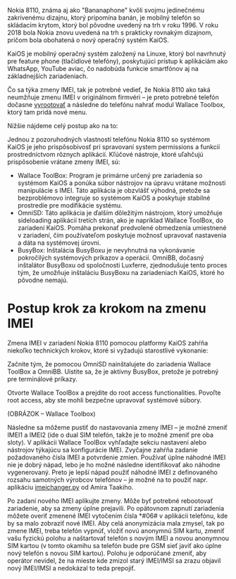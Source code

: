 Nokia 8110, známa aj ako "Bananaphone" kvôli svojmu jedinečnému zakrivenému dizajnu, ktorý pripomína banán, je mobilný telefón so skládacím krytom, ktorý bol pôvodne uvedený na trh v roku 1996. V roku 2018 bola Nokia znovu uvedená na trh s prakticky rovnakým dizajnom, pričom bola obohatená o nový operačný systém KaiOS.

KaiOS je mobilný operačný systém založený na Linuxe, ktorý bol navrhnutý pre feature phone (tlačidlové telefóny), poskytujúci prístup k aplikáciám ako WhatsApp, YouTube aviac, čo nadobúda funkcie smartfónov aj na základnejších zariadeniach.

Čo sa týka zmeny IMEI, tak je potrebné vedieť, že Nokia 8110 ako taká neumžňuje zmenu IMEI v originálnom firmvéri – je preto potrebné telefón dočasne [vyrootovať](https://sites.google.com/view/bananahackers/root/temporary-root) a následne do telefónu nahrať modul Wallace Toolbox, ktorý tam pridá nové menu. 

Nižšie nájdeme celý postup ako na to:

Jednou z pozoruhodných vlastností telefónu Nokia 8110 so systémom KaiOS je jeho prispôsobivosť pri spravovaní system permissions a funkcií prostredníctvom rôznych aplikácií. Kľúčové nástroje, ktoré uľahčujú prispôsobenie vrátane zmeny IMEI, sú:

- Wallace ToolBox: Program je primárne určený pre zariadenia so systémom KaiOS a ponúka súbor nástrojov na úpravu vrátane možnosti manipulácie s IMEI. Táto aplikácia je obzvlášť výhodná, pretože sa bezproblémovo integruje so systémom KaiOS a poskytuje stabilné prostredie pre modifikácie systému.
- OmniSD: Táto aplikácia je ďalším dôležitým nástrojom, ktorý umožňuje sideloading aplikácií tretích strán, ako je napríklad Wallace ToolBox, do zariadení KaiOS. Pomáha prekonať predvolené obmedzenia umiestnené v zariadení, čím používateľom poskytuje možnosť upravovať nastavenia a dáta na systémovej úrovni.
- BusyBox: Inštalácia BusyBoxu je nevyhnutná na vykonávanie pokročilých systémových príkazov a operácií. OmniBB, dočasný inštalátor BusyBoxu od spoločnosti Luxferre, zjednodušuje tento proces tým, že umožňuje inštaláciu BusyBoxu na zariadeniach KaiOS, ktoré ho pôvodne nemajú.

# Postup krok za krokom na zmenu IMEI

Zmena IMEI v zariadení Nokia 8110 pomocou platformy KaiOS zahŕňa niekoľko technických krokov, ktoré si vyžadujú starostlivé vykonanie:

Začnite tým, že pomocou OmniSD nainštalujete do zariadenia Wallace ToolBox a OmniBB. Uistite sa, že je aktívny BusyBox, pretože je potrebný pre terminálové príkazy.

Otvorte Wallace ToolBox a prejdite do root access functionalities. Povoľte root access, aby ste mohli bezpečne upravovať systémové súbory.

(OBRÁZOK – Wallace Toolbox)

Následne sa môžeme pustiť do nastavovania zmeny IMEI –  je možné zmeniť IMEI1 a IMEI2 (ide o dual SIM telefón, takže je to možné zmeniť pre oba sloty). V aplikácii Wallace ToolBox vyhľadajte sekciu nastavení alebo nástrojov týkajúcu sa konfigurácie IMEI. Zvyčajne zahŕňa zadanie požadovaného čísla IMEI a potvrdenie zmien.
Používať úplne náhodné IMEI nie je dobrý nápad, lebo je ho možné následne identifikovať ako náhodne vygenerovaný. Preto je lepší nápad použiť náhodné IMEI z definovaného rozsahu samotných výrobcov telefónov – je možné na to použiť napr. aplikáciu [imeichanger.py](https://github.com/narodnik/immi/) od Amira Taakiho.

Po zadaní nového IMEI aplikujte zmeny. Môže byť potrebné rebootovať zariadenie, aby sa zmeny úplne prejavili. Po opätovnom zapnutí zariadenia môžete overiť zmenené IMEI vytočením čísla *#06# v aplikácii telefónu, kde by sa malo zobraziť nové IMEI.
Aby celá anonymizácia mala zmysel, tak po zmene IMEI, treba telefón vypnúť, vložiť novú anonymnú SIM kartu, zmeniť vašu fyzickú polohu a naštartovať telefón s novým IMEI a novou anonymnou SIM kartou (v tomto okamihu sa telefón bude pre GSM sieť javiť ako úplne nový telefón s novou SIM kartou). Polohu je odporúčané zmeniť, aby operátor nevidel, že na mieste kde zmizol starý IMEI/IMSI sa zrazu objavil nový IMEI/IMSI a nedokázal to teda prepojiť.
